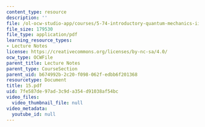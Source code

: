 ```yaml
---
content_type: resource
description: ''
file: /ol-ocw-studio-app/courses/5-74-introductory-quantum-mechanics-ii-spring-2004/7fe587de97ad3c9da354d91038af54bc_15.pdf
file_size: 179530
file_type: application/pdf
learning_resource_types:
- Lecture Notes
license: https://creativecommons.org/licenses/by-nc-sa/4.0/
ocw_type: OCWFile
parent_title: Lecture Notes
parent_type: CourseSection
parent_uid: b674992b-2c20-f098-062f-edbb6f201368
resourcetype: Document
title: 15.pdf
uid: 7fe587de-97ad-3c9d-a354-d91038af54bc
video_files:
  video_thumbnail_file: null
video_metadata:
  youtube_id: null
---
```

